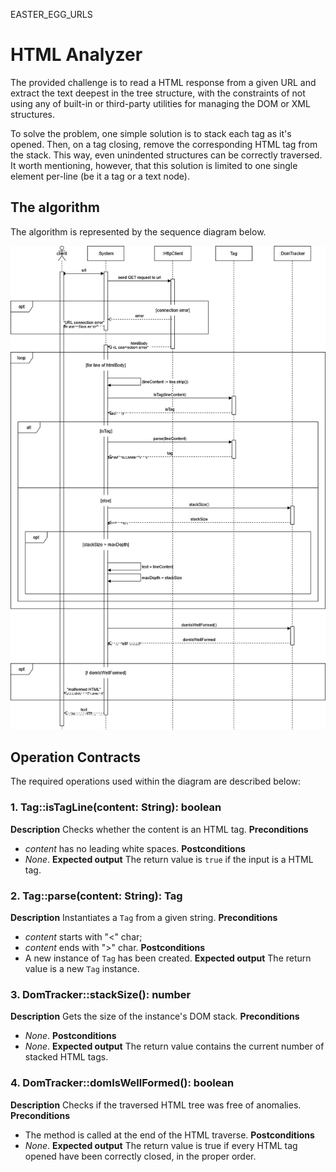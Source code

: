 EASTER_EGG_URLS

# HTML Analyzer

The provided challenge is to read a HTML response from a given URL and extract the text deepest in the tree structure,
with the constraints of not using any of built-in or third-party utilities for managing the DOM or XML structures.

To solve the problem, one simple solution is to stack each tag as it's opened. Then, on a tag closing, remove the
corresponding HTML tag from the stack. This way, even unindented structures can be correctly traversed. It worth
mentioning, however, that this solution is limited to one single element per-line (be it a tag or a text node).

## The algorithm
The algorithm is represented by the sequence diagram below.

![Algorithm](./assets/sequence-diagram.png "HTML Analyzer Algorithm")

## Operation Contracts
The required operations used within the diagram are described below:

### 1. Tag::isTagLine(content: String): boolean
**Description**
Checks whether the content is an HTML tag.
**Preconditions**
- _content_ has no leading white spaces.
**Postconditions**
- _None_.
**Expected output**
The return value is `true` if the input is a HTML tag.

### 2. Tag::parse(content: String): Tag
**Description**
Instantiates a `Tag` from a given string.
**Preconditions**
- _content_ starts with "<" char;
- _content_ ends with ">" char.
**Postconditions**
- A new instance of `Tag` has been created.
**Expected output**
The return value is a new `Tag` instance.

### 3. DomTracker::stackSize(): number
**Description**
Gets the size of the instance's DOM stack.
**Preconditions**
- _None_.
**Postconditions**
- _None_.
**Expected output**
The return value contains the current number of stacked HTML tags.

### 4. DomTracker::domIsWellFormed(): boolean
**Description**
Checks if the traversed HTML tree was free of anomalies.
**Preconditions**
- The method is called at the end of the HTML traverse.
**Postconditions**
- _None_.
**Expected output**
The return value is true if every HTML tag opened have been correctly closed, in the proper order.

